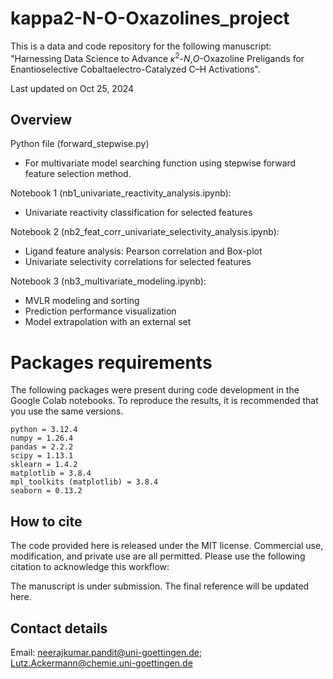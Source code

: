 # kappa2-N-O-Oxazolines_project
This is a data and code repository for the following manuscript:<br>
"Harnessing Data Science to Advance <i>κ</i><sup>2</sup>-<i>N</i>,<i>O</i>-Oxazoline Preligands for Enantioselective Cobaltaelectro-Catalyzed C–H Activations".


Last updated on Oct 25, 2024

## Overview
Python file (forward_stepwise.py)
- For multivariate model searching function using stepwise forward feature selection method.

Notebook 1 (nb1_univariate_reactivity_analysis.ipynb):
- Univariate reactivity classification for selected features

Notebook 2 (nb2_feat_corr_univariate_selectivity_analysis.ipynb):
- Ligand feature analysis: Pearson correlation and Box-plot
- Univariate selectivity correlations for selected features

Notebook 3 (nb3_multivariate_modeling.ipynb):
- MVLR modeling and sorting 
- Prediction performance visualization
- Model extrapolation with an external set
 
# Packages requirements
The following packages were present during code development in the Google Colab notebooks. To reproduce the results, it is recommended that you use the same versions.
```
python = 3.12.4
numpy = 1.26.4  
pandas = 2.2.2 
scipy = 1.13.1 
sklearn = 1.4.2
matplotlib = 3.8.4
mpl_toolkits (matplotlib) = 3.8.4
seaborn = 0.13.2   
```

## How to cite
The code provided here is released under the MIT license. Commercial use, modification, and private use are all permitted. Please use the following citation to acknowledge this workflow:

The manuscript is under submission. The final reference will be updated here.

## Contact details
Email: neerajkumar.pandit@uni-goettingen.de; Lutz.Ackermann@chemie.uni-goettingen.de

